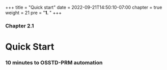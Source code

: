 +++
title = "Quick start"
date = 2022-09-21T14:50:10-07:00
chapter = true
weight = 21
pre = "<b>1. </b>"
+++

### Chapter 2.1

# Quick Start

### 10 minutes to OSSTD-PRM automation
